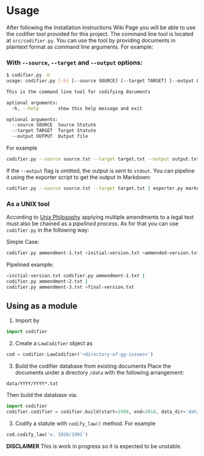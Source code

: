 # Usage 

After following the Installation Instructions Wiki Page you will be able to use the codifier tool provided for this project.  The command line tool is located at `src/codifier.py`. You can use the tool by providing documents in plaintext format as command line arguments. For example:

### With `--source`, `--target` and `--output` options:
```bash
$ codifier.py -h
usage: codifier.py [-h] [--source SOURCE] [--target TARGET] [--output OUTPUT]

This is the command line tool for codifying documents

optional arguments:
  -h, --help       show this help message and exit

optional arguments:
  --source SOURCE  Source Statute
  --target TARGET  Target Statute
  --output OUTPUT  Output file
```

For example
```bash
codifier.py --source source.txt --target target.txt --output output.txt
```
If the `--output` flag is omitted, the output is sent to `stdout`. 
You can pipeline it using the exporter script to get the output in Markdown:

```bash
codifier.py --source source.txt --target target.txt | exporter.py markdown > output.md
```

### As a UNIX tool

According to [Unix Philosophy](https://en.wikipedia.org/wiki/Unix_philosophy) applying multiple amendments to a legal text must also be chained as a _pipelined process_. As for that you can use `codifier.py` in the following way:

Simple Case: 
```bash
codifier.py ammendment-1.txt <initial-version.txt >ammended-version.txt
```

Pipelined example:
```bash
<initial-version.txt codifier.py ammendment-1.txt |
codifier.py ammendment-2.txt |
codifier.py ammendment-3.txt >final-version.txt
```

## Using as a module

1. Import by 

```python
import codifier
```

2. Create a `LawCodifier` object as 

```python
cod = codifier.LawCodifier('<directory-of-gg-issues>')
```
3. Build the codifier database from existing documents
Place the documents under a directory `/data` with the following arrangement:

```
data/YYYY/YYYY*.txt
```

Then build the database via:

```python
import codifier
codifier.codifier = codifier.build(start=1998, end=2018, data_dir='data/') 
```


3. Codify a statute with `codify_law()` method. For example

```python
cod.codify_law('ν. 1920/1991')
```

**DISCLAIMER** This is work in progress so it is expected to be unstable. 










